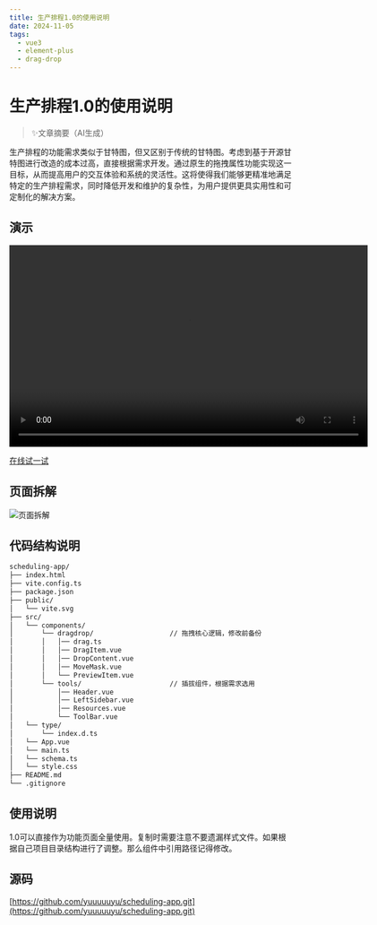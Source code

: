 ```yaml
---
title: 生产排程1.0的使用说明
date: 2024-11-05
tags: 
  - vue3
  - element-plus
  - drag-drop
---
```


# 生产排程1.0的使用说明

> ✨文章摘要（AI生成）

<!-- DESC SEP -->
生产排程的功能需求类似于甘特图，但又区别于传统的甘特图。考虑到基于开源甘特图进行改造的成本过高，直接根据需求开发。通过原生的拖拽属性功能实现这一目标，从而提高用户的交互体验和系统的灵活性。这将使得我们能够更精准地满足特定的生产排程需求，同时降低开发和维护的复杂性，为用户提供更具实用性和可定制化的解决方案。
<!-- DESC SEP -->


## 演示
<video width="640" height="360" controls>
    <source src="http://www.e1024.top/drawing-bed/works/schedule.preview.mov" type="video/mp4">
    您的浏览器不支持 HTML5 视频标签。
</video>

[在线试一试](http://www.e1024.top/schedule/)

## 页面拆解
![页面拆解](http://www.e1024.top/drawing-bed/works/schedule.doc.png)

## 代码结构说明

```md
scheduling-app/
├── index.html
├── vite.config.ts
├── package.json
├── public/
│   └── vite.svg
├── src/
│   └── components/
│       └── dragdrop/                   // 拖拽核心逻辑，修改前备份
│       │   │── drag.ts             
│       │   │── DragItem.vue
│       │   │── DropContent.vue
│       │   │── MoveMask.vue
│       │   └── PreviewItem.vue
│       └── tools/                      // 插拔组件，根据需求选用
│           │── Header.vue
│           │── LeftSidebar.vue
│           │── Resources.vue
│           └── ToolBar.vue
│   └── type/
│       └── index.d.ts
│   └── App.vue
│   └── main.ts
│   └── schema.ts
│   └── style.css
├── README.md
└── .gitignore
```

## 使用说明

1.0可以直接作为功能页面全量使用。复制时需要注意不要遗漏样式文件。如果根据自己项目目录结构进行了调整。那么组件中引用路径记得修改。

## 源码
[https://github.com/yuuuuuyu/scheduling-app.git](https://github.com/yuuuuuyu/scheduling-app.git)